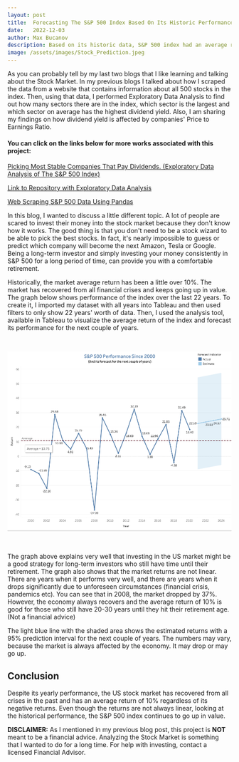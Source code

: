 ```yaml
---
layout: post
title:  Forecasting The S&P 500 Index Based On Its Historic Performance
date:   2022-12-03
author: Max Bucanov
description: Based on its historic data, S&P 500 index had an average return of 10%. This blog post talks about why this index might be a good option for long term investors who don't have time to pick individual stocks.
image: /assets/images/Stock_Prediction.jpeg
---
```


As you can probably tell by my last two blogs that I like learning and talking about the Stock Market. In my previous blogs I talked about how I scraped the data from a website that contains information about all 500 stocks in the index. Then, using that data, I performed Exploratory Data Analysis to find out how many sectors there are in the index, which sector is the largest and which sector on average has the highest dividend yield. Also, I am sharing my findings on how dividend yield is affected by companies' Price to Earnings Ratio.

#### You can click on the links below for more works associated with this project:

[Picking Most Stable Companies That Pay Dividends. (Exploratory Data Analysis of The S&P 500 Index)](https://maxbucanov.github.io/stat386-projects/2022/11/14/my-project-3.html)

[Link to Repository with Exploratory Data Analysis](https://github.com/maxbucanov/Web-Scraping-Blog/blob/main/S%26P%20500%20Web%20Scraping.ipynb)

[Web Scraping S&P 500 Data Using Pandas](https://maxbucanov.github.io/stat386-projects/2022/10/18/my-project-2.html)

In this blog, I wanted to discuss a little different topic. A lot of people are scared to invest their money into the stock market because they don't know how it works. The good thing is that you don't need to be a stock wizard to be able to pick the best stocks. In fact, it's nearly impossible to guess or predict which company will become the next Amazon, Tesla or Google. Being a long-term investor and simply investing your money consistently in S&P 500 for a long period of time, can provide you with a comfortable retirement.

Historically, the market average return has been a little over 10%. The market has recovered from all financial crises and keeps going up in value. 
The graph below shows performance of the index over the last 22 years. To create it, I imported my dataset with all years into Tableau and then used filters to only show 22 years' worth of data. Then, I used the analysis tool, available in Tableau to visualize the average return of the index and forecast its performance for the next couple of years.

<br> 
  <p align="center" >
   <img src= "https://raw.githubusercontent.com/maxbucanov/stat386-projects/main/assets/images/S&P 500 Performance.png" alt="" style="width:700px;"/>
</p>

<br> 
 
The graph above explains very well that investing in the US market might be a good strategy for long-term investors who still have time until their retirement. The graph also shows that the market returns are not linear. There are years when it performs very well, and there are years when it drops significantly due to unforeseen circumstances (financial crisis, pandemics etc). You can see that in 2008, the market dropped by 37%. However, the economy always recovers and the average return of 10% is good for those who still have 20-30 years until they hit their retirement age. (Not a financial advice)

The light blue line with the shaded area shows the estimated returns with a 95% prediction interval for the next couple of years. The numbers may vary, because the market is always affected by the economy. It may drop or may go up. 

## Conclusion
Despite its yearly performance, the US stock market has recovered from all crises in the past and has an average return of 10% regardless of its negative returns. Even though the returns are not always linear, looking at the historical performance, the S&P 500 index continues to go up in value.

**DISCLAIMER:** As I mentioned in my previous blog post, this project is **NOT** meant to be a financial advice. Analyzing the Stock Market is something that I wanted to do for a long time. For help with investing, contact a licensed Financial Advisor.
